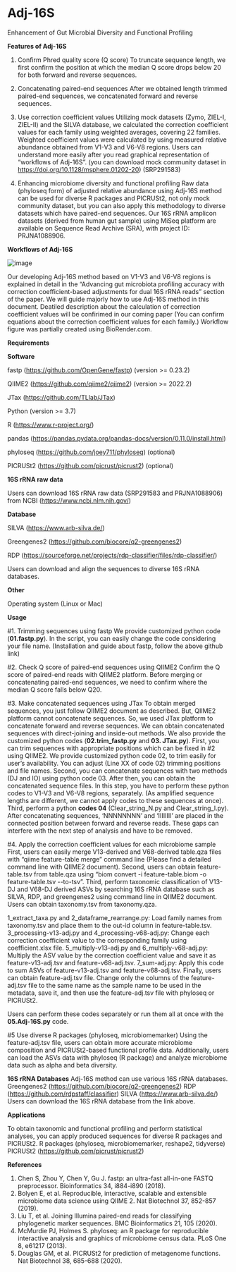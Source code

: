 # Adj-16S
Enhancement of Gut Microbial Diversity and Functional Profiling

**Features of Adj-16S**

1. Confirm Phred quality score (Q score)
To truncate sequence length, we first confirm the position at which the median Q score drops below 20 for both forward and reverse sequences. 

2. Concatenating paired-end sequences 
After we obtained length trimmed paired-end sequences, we concatenated forward and reverse sequences.

3. Use correction coefficient values
Utilizing mock datasets (Zymo, ZIEL-I, ZIEL-II) and the SILVA database, we calculated the correction coefficient values for each family using weighted averages, covering 22 families. Weighted coefficient values were calculated by using measured relative abundance obtained from V1-V3 and V6-V8 regions. Users can understand more easily after you read graphical representation of “workflows of Adj-16S”. 
(you can download mock community dataset in https://doi.org/10.1128/msphere.01202-20) (SRP291583)

4. Enhancing microbiome diversity and functional profiling
Raw data (phyloseq form) of adjusted relative abundance using Adj-16S method can be used for diverse R packages and PICRUSt2, not only mock community dataset, but you can also apply this methodology to diverse datasets which have paired-end sequences. Our 16S rRNA amplicon datasets (derived from human gut sample) using MiSeq platform are available on Sequence Read Archive (SRA), with project ID: PRJNA1088906.

**Workflows of Adj-16S**

![image](https://github.com/user-attachments/assets/3b8b3358-c8d4-4e73-9705-878ca92bdc5a)


Our developing Adj-16S method based on V1-V3 and V6-V8 regions is explained in detail in the “Advancing gut microbiota profiling accuracy with correction coefficient-based adjustments for dual 16S rRNA reads” section of the paper.
We will guide majorly how to use Adj-16S method in this document. Deatiled description about the calculation of correction coefficient values will be confirimed in our coming paper (You can confirm equations about the correction coefficient values for each family.)
Workflow figure was partially created using BioRender.com.

**Requirements**

**Software**

fastp (https://github.com/OpenGene/fastp) (version >= 0.23.2)

QIIME2 (https://github.com/qiime2/qiime2) (version >= 2022.2)

JTax (https://github.com/TLlab/JTax)

Python (version >= 3.7)

R (https://www.r-project.org/)

pandas (https://pandas.pydata.org/pandas-docs/version/0.11.0/install.html)

phyloseq (https://github.com/joey711/phyloseq) (optional)

PICRUSt2 (https://github.com/picrust/picrust2) (optional)


**16S rRNA raw data**

Users can download 16S rRNA raw data (SRP291583 and PRJNA1088906) from NCBI (https://www.ncbi.nlm.nih.gov/)


**Database** 

SILVA (https://www.arb-silva.de/)

Greengenes2 (https://github.com/biocore/q2-greengenes2)

RDP (https://sourceforge.net/projects/rdp-classifier/files/rdp-classifier/)

Users can download and align the sequences to diverse 16S rRNA databases.


**Other**

Operating system (Linux or Mac)


**Usage**

#1. Trimming sequences using fastp
We provide customized python code (**01.fastp.py**). In the script, you can easily change the code considering your file name. (Installation and guide about fastp, follow the above github link)

#2. Check Q score of paired-end sequences using QIIME2
Confirm the Q score of paired-end reads with QIIME2 platform. Before merging or concatenating paired-end sequences, we need to confirm where the median Q score falls below Q20.

#3. Make concatenated sequences using JTax 
To obtain merged sequences, you just follow QIIME2 document as described. But, QIIME2 platform cannot concatenate sequences. So, we used JTax platform to concatenate forward and reverse sequences. 
We can obtain concatenated sequences with direct-joining and inside-out methods. We also provide the customized python codes (**02.trim_fastp.py** and **03. JTax.py**).
First, you can trim sequences with appropriate positions which can be fixed in #2 using QIIME2. We provide customized python code 02, to trim easily for user’s availability. You can adjust (Line XX of code 02) trimming positions and file names.
Second, you can concatenate sequences with two methods (DJ and IO) using python code 03. After then, you can obtain the concatenated sequence files. In this step, you have to perform these python codes to V1-V3 and V6-V8 regions, separately. (As amplified sequence lengths are different, we cannot apply codes to these sequences at once). 
Third, perform a python **codes 04** (Clear_string_N.py and Clear_string_I.py). After concatenating sequences, ‘NNNNNNNN’ and ‘IIIIIIII’ are placed in the connected position between forward and reverse reads. These gaps can interfere with the next step of analysis and have to be removed. 

#4. Apply the correction coefficient values for each microbiome sample
First, users can easily merge V13-derived and V68-derived table.qza files with “qiime feature-table merge” command line (Please find a detailed command line with QIIME2 document). Second, users can obtain feature-table.tsv from table.qza using “biom convert -i feature-table.biom -o feature-table.tsv --to-tsv”. Third, perform taxonomic classification of V13-DJ and V68-DJ derived ASVs by searching 16S rRNA database such as SILVA, RDP, and greengenes2 using command line in QIIME2 document. Users can obtain taxonomy.tsv from taxonomy.qza.

1_extract_taxa.py and 2_dataframe_rearrange.py: Load family names from taxonomy.tsv and place them to the out-id column in feature-table.tsv. 
3_processing-v13-adj.py and 4_processing-v68-adj.py: Change each correction coefficient value to the corresponding family using coefficient.xlsx file. 
5_multiply-v13-adj.py and 6_multiply-v68-adj.py: Multiply the ASV value by the correction coefficient value and save it as feature-v13-adj.tsv and feature-v68-adj.tsv.
7_sum-adj.py: Apply this code to sum ASVs of feature-v13-adj.tsv and feature-v68-adj.tsv. Finally, users can obtain feature-adj.tsv file. Change only the columns of the feature-adj.tsv file to the same name as the sample name to be used in the metadata, save it, and then use the feature-adj.tsv file with phyloseq or PICRUSt2.

Users can perform these codes separately or run them all at once with the **05.Adj-16S.py** code.

#5 Use diverse R packages (phyloseq, microbiomemarker)
Using the feature-adj.tsv file, users can obtain more accurate microbiome composition and PICRUSt2-based functional profile data. Additionally, users can load the ASVs data with phyloseq (R package) and analyze microbiome data such as alpha and beta diversity.

**16S rRNA Databases**
Adj-16S method can use various 16S rRNA databases.
Greengenes2 (https://github.com/biocore/q2-greengenes2)
RDP (https://github.com/rdpstaff/classifier)
SILVA (https://www.arb-silva.de/)
Users can download the 16S rRNA database from the link above.


**Applications**

To obtain taxonomic and functional profiling and perform statistical analyses, you can apply produced sequences for diverse R packages and PICRUSt2.
R packages (phyloseq, microbiomemarker, reshape2, tidyverse)
PICRUSt2 (https://github.com/picrust/picrust2)


**References**

1. Chen S, Zhou Y, Chen Y, Gu J. fastp: an ultra-fast all-in-one FASTQ preprocessor. Bioinformatics 34, i884-i890 (2018).
2. Bolyen E, et al. Reproducible, interactive, scalable and extensible microbiome data science using QIIME 2. Nat Biotechnol 37, 852-857 (2019).
3. Liu T, et al. Joining Illumina paired-end reads for classifying phylogenetic marker sequences. BMC Bioinformatics 21, 105 (2020).
4. McMurdie PJ, Holmes S. phyloseq: an R package for reproducible interactive analysis and graphics of microbiome census data. PLoS One 8, e61217 (2013).
5. Douglas GM, et al. PICRUSt2 for prediction of metagenome functions. Nat Biotechnol 38, 685-688 (2020).
